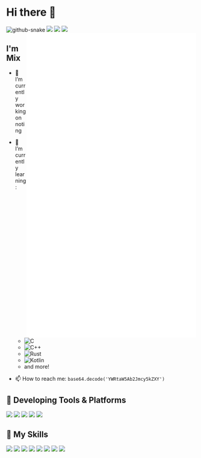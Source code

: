 # Hi there 👋

<picture>
  <source media="(prefers-color-scheme: dark)" srcset="assets/github-contribution-grid-snake-dark.svg" />
  <source media="(prefers-color-scheme: light)" srcset="assets/github-contribution-grid-snake.svg" />
  <img alt="github-snake" src="github-snake.svg" />
</picture>

<a>
  <img align="right" width="450px" src="./github-metrics.svg" />
</a

<p align="center">
  <img width="300px" src="https://count.getloli.com/get/@mnixry?theme=rule34"></img>
  <img width="300px" src="https://github-readme-stats.vercel.app/api/top-langs/?username=mnixry&layout=compact"></img>
  <img src="https://wakatime.com/badge/user/018e35f0-a91c-4e32-a3fb-a15267c1bb40.svg"></img>
</p>

## I'm **Mix**

- 🔭 I’m currently working on noting

- 🌱 I’m currently learning:
  - ![C](https://img.shields.io/badge/-C-a8b9cc?style=flat-square&logo=C&logoColor=fff)
  - ![C++](https://img.shields.io/badge/-C%2b%2b-00599c?style=flat-square&logo=C%2b%2b&logoColor=fff)
  - ![Rust](https://img.shields.io/badge/-Rust-000000?style=flat-square&logo=Rust&logoColor=fff)
  - ![Kotlin](https://img.shields.io/badge/-Kotlin-7f52ff?style=flat-square&logo=Kotlin&logoColor=fff)
  - and more!

<!-- - 👯 I’m collaborating on: [mixmoe](https://github.com/mixmoe) and [NoneBot](https://github.com/nonebot) -->

- 📫 How to reach me: `base64.decode('YWRtaW5Ab2Jmcy5kZXY')`


## 🚉 **Developing Tools & Platforms**

![](https://img.shields.io/badge/Linux-Manjaro-35bf5c?style=flat-square&logo=manjaro&logoColor=fff)
![](https://img.shields.io/badge/Linux-NixOS-5277c3?style=flat-square&logo=nixos&logoColor=fff)
![](https://img.shields.io/badge/Windows-11-0078d6?style=flat-square)
![](https://img.shields.io/badge/Editor-Visual%20Studio%20Code-007acc?style=flat-square)
![](https://img.shields.io/badge/Editor-Cursor-000000?style=flat-square)

## 🌟 **My Skills**  

![](https://img.shields.io/badge/-Git-f05032?style=flat-square&logo=git&logoColor=fff)
![](https://img.shields.io/badge/-Linux-fcc624?style=flat-square&logo=Linux&logoColor=000)
![](https://img.shields.io/badge/-Nix-5277c3?style=flat-square&logo=NixOS&logoColor=fff)
![](https://img.shields.io/badge/-Vue-4fc08d?style=flat-square&logo=Vue.js&logoColor=fff)
![](https://img.shields.io/badge/-React-61dafb?style=flat-square&logo=React&logoColor=000)
![](https://img.shields.io/badge/-Go-00add8?style=flat-square&logo=Go&logoColor=fff)
![](https://img.shields.io/badge/-Python-3776ab?style=flat-square&logo=Python&logoColor=fff)
![](https://img.shields.io/badge/-TypeScript-3178c6?style=flat-square&logo=typescript&logoColor=fff)
